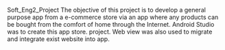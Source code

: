 Soft_Eng2_Project
The objective of this project is to develop a general purpose app from a e-commerce store via an app where any products can be bought from the comfort of home through the Internet. Android Studio was to create this app store. project. Web view was also used to migrate and integrate exist website into app.
